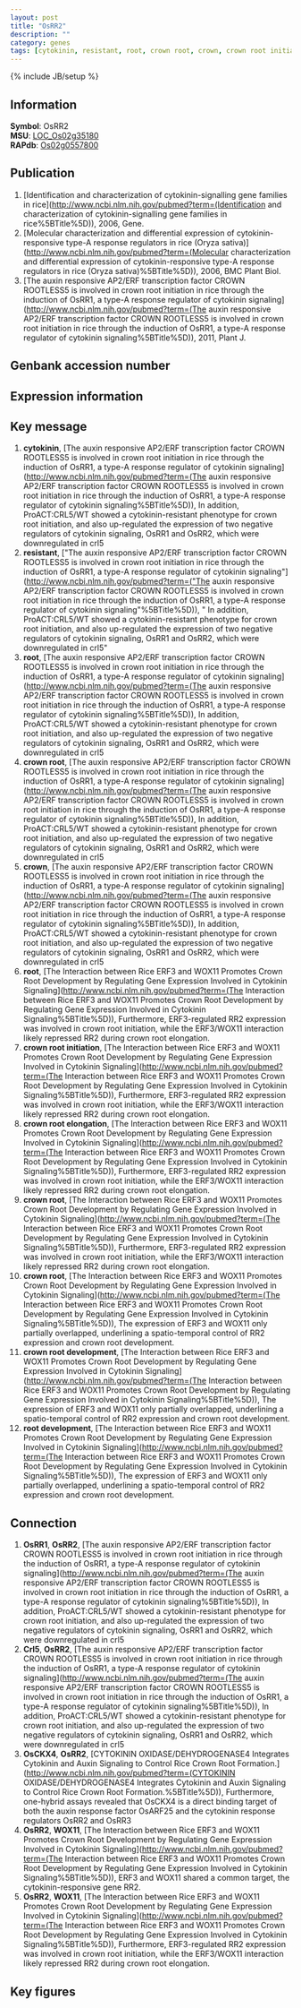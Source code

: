 ```yaml
---
layout: post
title: "OsRR2"
description: ""
category: genes
tags: [cytokinin, resistant, root, crown root, crown, crown root initiation, crown root elongation, crown root development, root development, Gene]
---
```

{% include JB/setup %}

## Information
__Symbol__: OsRR2  
__MSU__: [LOC_Os02g35180](http://rice.plantbiology.msu.edu/cgi-bin/ORF_infopage.cgi?orf=LOC_Os02g35180)  
__RAPdb__: [Os02g0557800](http://rapdb.dna.affrc.go.jp/viewer/gbrowse_details/irgsp1?name=Os02g0557800)  

## Publication
1. [Identification and characterization of cytokinin-signalling gene families in rice](http://www.ncbi.nlm.nih.gov/pubmed?term=(Identification and characterization of cytokinin-signalling gene families in rice%5BTitle%5D)), 2006, Gene.
2. [Molecular characterization and differential expression of cytokinin-responsive type-A response regulators in rice (Oryza sativa)](http://www.ncbi.nlm.nih.gov/pubmed?term=(Molecular characterization and differential expression of cytokinin-responsive type-A response regulators in rice (Oryza sativa)%5BTitle%5D)), 2006, BMC Plant Biol.
3. [The auxin responsive AP2/ERF transcription factor CROWN ROOTLESS5 is involved in crown root initiation in rice through the induction of OsRR1, a type-A response regulator of cytokinin signaling](http://www.ncbi.nlm.nih.gov/pubmed?term=(The auxin responsive AP2/ERF transcription factor CROWN ROOTLESS5 is involved in crown root initiation in rice through the induction of OsRR1, a type-A response regulator of cytokinin signaling%5BTitle%5D)), 2011, Plant J.

## Genbank accession number

## Expression information

## Key message
1. __cytokinin__, [The auxin responsive AP2/ERF transcription factor CROWN ROOTLESS5 is involved in crown root initiation in rice through the induction of OsRR1, a type-A response regulator of cytokinin signaling](http://www.ncbi.nlm.nih.gov/pubmed?term=(The auxin responsive AP2/ERF transcription factor CROWN ROOTLESS5 is involved in crown root initiation in rice through the induction of OsRR1, a type-A response regulator of cytokinin signaling%5BTitle%5D)),  In addition, ProACT:CRL5/WT showed a cytokinin-resistant phenotype for crown root initiation, and also up-regulated the expression of two negative regulators of cytokinin signaling, OsRR1 and OsRR2, which were downregulated in crl5
2. __resistant__, ["The auxin responsive AP2/ERF transcription factor CROWN ROOTLESS5 is involved in crown root initiation in rice through the induction of OsRR1, a type-A response regulator of cytokinin signaling"](http://www.ncbi.nlm.nih.gov/pubmed?term=("The auxin responsive AP2/ERF transcription factor CROWN ROOTLESS5 is involved in crown root initiation in rice through the induction of OsRR1, a type-A response regulator of cytokinin signaling"%5BTitle%5D)), " In addition, ProACT:CRL5/WT showed a cytokinin-resistant phenotype for crown root initiation, and also up-regulated the expression of two negative regulators of cytokinin signaling, OsRR1 and OsRR2, which were downregulated in crl5"
3. __root__, [The auxin responsive AP2/ERF transcription factor CROWN ROOTLESS5 is involved in crown root initiation in rice through the induction of OsRR1, a type-A response regulator of cytokinin signaling](http://www.ncbi.nlm.nih.gov/pubmed?term=(The auxin responsive AP2/ERF transcription factor CROWN ROOTLESS5 is involved in crown root initiation in rice through the induction of OsRR1, a type-A response regulator of cytokinin signaling%5BTitle%5D)),  In addition, ProACT:CRL5/WT showed a cytokinin-resistant phenotype for crown root initiation, and also up-regulated the expression of two negative regulators of cytokinin signaling, OsRR1 and OsRR2, which were downregulated in crl5
4. __crown root__, [The auxin responsive AP2/ERF transcription factor CROWN ROOTLESS5 is involved in crown root initiation in rice through the induction of OsRR1, a type-A response regulator of cytokinin signaling](http://www.ncbi.nlm.nih.gov/pubmed?term=(The auxin responsive AP2/ERF transcription factor CROWN ROOTLESS5 is involved in crown root initiation in rice through the induction of OsRR1, a type-A response regulator of cytokinin signaling%5BTitle%5D)),  In addition, ProACT:CRL5/WT showed a cytokinin-resistant phenotype for crown root initiation, and also up-regulated the expression of two negative regulators of cytokinin signaling, OsRR1 and OsRR2, which were downregulated in crl5
5. __crown__, [The auxin responsive AP2/ERF transcription factor CROWN ROOTLESS5 is involved in crown root initiation in rice through the induction of OsRR1, a type-A response regulator of cytokinin signaling](http://www.ncbi.nlm.nih.gov/pubmed?term=(The auxin responsive AP2/ERF transcription factor CROWN ROOTLESS5 is involved in crown root initiation in rice through the induction of OsRR1, a type-A response regulator of cytokinin signaling%5BTitle%5D)),  In addition, ProACT:CRL5/WT showed a cytokinin-resistant phenotype for crown root initiation, and also up-regulated the expression of two negative regulators of cytokinin signaling, OsRR1 and OsRR2, which were downregulated in crl5
6. __root__, [The Interaction between Rice ERF3 and WOX11 Promotes Crown Root Development by Regulating Gene Expression Involved in Cytokinin Signaling](http://www.ncbi.nlm.nih.gov/pubmed?term=(The Interaction between Rice ERF3 and WOX11 Promotes Crown Root Development by Regulating Gene Expression Involved in Cytokinin Signaling%5BTitle%5D)), Furthermore, ERF3-regulated RR2 expression was involved in crown root initiation, while the ERF3/WOX11 interaction likely repressed RR2 during crown root elongation.
7. __crown root initiation__, [The Interaction between Rice ERF3 and WOX11 Promotes Crown Root Development by Regulating Gene Expression Involved in Cytokinin Signaling](http://www.ncbi.nlm.nih.gov/pubmed?term=(The Interaction between Rice ERF3 and WOX11 Promotes Crown Root Development by Regulating Gene Expression Involved in Cytokinin Signaling%5BTitle%5D)), Furthermore, ERF3-regulated RR2 expression was involved in crown root initiation, while the ERF3/WOX11 interaction likely repressed RR2 during crown root elongation.
8. __crown root elongation__, [The Interaction between Rice ERF3 and WOX11 Promotes Crown Root Development by Regulating Gene Expression Involved in Cytokinin Signaling](http://www.ncbi.nlm.nih.gov/pubmed?term=(The Interaction between Rice ERF3 and WOX11 Promotes Crown Root Development by Regulating Gene Expression Involved in Cytokinin Signaling%5BTitle%5D)), Furthermore, ERF3-regulated RR2 expression was involved in crown root initiation, while the ERF3/WOX11 interaction likely repressed RR2 during crown root elongation.
9. __crown root__, [The Interaction between Rice ERF3 and WOX11 Promotes Crown Root Development by Regulating Gene Expression Involved in Cytokinin Signaling](http://www.ncbi.nlm.nih.gov/pubmed?term=(The Interaction between Rice ERF3 and WOX11 Promotes Crown Root Development by Regulating Gene Expression Involved in Cytokinin Signaling%5BTitle%5D)), Furthermore, ERF3-regulated RR2 expression was involved in crown root initiation, while the ERF3/WOX11 interaction likely repressed RR2 during crown root elongation.
10. __crown root__, [The Interaction between Rice ERF3 and WOX11 Promotes Crown Root Development by Regulating Gene Expression Involved in Cytokinin Signaling](http://www.ncbi.nlm.nih.gov/pubmed?term=(The Interaction between Rice ERF3 and WOX11 Promotes Crown Root Development by Regulating Gene Expression Involved in Cytokinin Signaling%5BTitle%5D)), The expression of ERF3 and WOX11 only partially overlapped, underlining a spatio-temporal control of RR2 expression and crown root development.
11. __crown root development__, [The Interaction between Rice ERF3 and WOX11 Promotes Crown Root Development by Regulating Gene Expression Involved in Cytokinin Signaling](http://www.ncbi.nlm.nih.gov/pubmed?term=(The Interaction between Rice ERF3 and WOX11 Promotes Crown Root Development by Regulating Gene Expression Involved in Cytokinin Signaling%5BTitle%5D)), The expression of ERF3 and WOX11 only partially overlapped, underlining a spatio-temporal control of RR2 expression and crown root development.
12. __root development__, [The Interaction between Rice ERF3 and WOX11 Promotes Crown Root Development by Regulating Gene Expression Involved in Cytokinin Signaling](http://www.ncbi.nlm.nih.gov/pubmed?term=(The Interaction between Rice ERF3 and WOX11 Promotes Crown Root Development by Regulating Gene Expression Involved in Cytokinin Signaling%5BTitle%5D)), The expression of ERF3 and WOX11 only partially overlapped, underlining a spatio-temporal control of RR2 expression and crown root development.

## Connection
1. __OsRR1__, __OsRR2__, [The auxin responsive AP2/ERF transcription factor CROWN ROOTLESS5 is involved in crown root initiation in rice through the induction of OsRR1, a type-A response regulator of cytokinin signaling](http://www.ncbi.nlm.nih.gov/pubmed?term=(The auxin responsive AP2/ERF transcription factor CROWN ROOTLESS5 is involved in crown root initiation in rice through the induction of OsRR1, a type-A response regulator of cytokinin signaling%5BTitle%5D)),  In addition, ProACT:CRL5/WT showed a cytokinin-resistant phenotype for crown root initiation, and also up-regulated the expression of two negative regulators of cytokinin signaling, OsRR1 and OsRR2, which were downregulated in crl5
2. __Crl5__, __OsRR2__, [The auxin responsive AP2/ERF transcription factor CROWN ROOTLESS5 is involved in crown root initiation in rice through the induction of OsRR1, a type-A response regulator of cytokinin signaling](http://www.ncbi.nlm.nih.gov/pubmed?term=(The auxin responsive AP2/ERF transcription factor CROWN ROOTLESS5 is involved in crown root initiation in rice through the induction of OsRR1, a type-A response regulator of cytokinin signaling%5BTitle%5D)),  In addition, ProACT:CRL5/WT showed a cytokinin-resistant phenotype for crown root initiation, and also up-regulated the expression of two negative regulators of cytokinin signaling, OsRR1 and OsRR2, which were downregulated in crl5
3. __OsCKX4__, __OsRR2__, [CYTOKININ OXIDASE/DEHYDROGENASE4 Integrates Cytokinin and Auxin Signaling to Control Rice Crown Root Formation.](http://www.ncbi.nlm.nih.gov/pubmed?term=(CYTOKININ OXIDASE/DEHYDROGENASE4 Integrates Cytokinin and Auxin Signaling to Control Rice Crown Root Formation.%5BTitle%5D)),  Furthermore, one-hybrid assays revealed that OsCKX4 is a direct binding target of both the auxin response factor OsARF25 and the cytokinin response regulators OsRR2 and OsRR3
4. __OsRR2__, __WOX11__, [The Interaction between Rice ERF3 and WOX11 Promotes Crown Root Development by Regulating Gene Expression Involved in Cytokinin Signaling](http://www.ncbi.nlm.nih.gov/pubmed?term=(The Interaction between Rice ERF3 and WOX11 Promotes Crown Root Development by Regulating Gene Expression Involved in Cytokinin Signaling%5BTitle%5D)), ERF3 and WOX11 shared a common target, the cytokinin-responsive gene RR2.
5. __OsRR2__, __WOX11__, [The Interaction between Rice ERF3 and WOX11 Promotes Crown Root Development by Regulating Gene Expression Involved in Cytokinin Signaling](http://www.ncbi.nlm.nih.gov/pubmed?term=(The Interaction between Rice ERF3 and WOX11 Promotes Crown Root Development by Regulating Gene Expression Involved in Cytokinin Signaling%5BTitle%5D)), Furthermore, ERF3-regulated RR2 expression was involved in crown root initiation, while the ERF3/WOX11 interaction likely repressed RR2 during crown root elongation.

## Key figures



